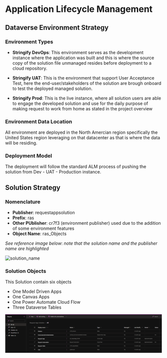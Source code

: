 # Application Lifecycle Management

## Dataverse Environment Strategy

### Environment Types

- **Stringify DevOps**: This environment serves as the development instance where the application was built and this is where the source copy of the solution file unmanaged resides before deployment to a cloud repository.

- **Stringify UAT**: This is the environment that support User Acceptance Test, here the end-user/stakeholders of the solution are brough onboard to test the deployed managed solution.

- **Stringify Prod**: This is the live instance, where all solution users are able to engage the developed solution and use for the daily purpose of making request to work from home as stated in the project overview


### Environment Data Location

All environment are deployed in the North Amercian region specifically the United States region leveraging on that datacenter as that is where the data will be residing.


### Deployment Model

The deployment will follow the standard ALM process of pushing the solution from Dev - UAT - Production instance.


## Solution Strategy

### Nomenclature

- **Publisher**: requestappsolution
- **Prefix**: ras
- **Other PUblisher**: cr7f3 (environment publisher) used due to the addition of some environment features
- **Object Name**: ras_Objects

_See reference image below_: _note that the solution name and the publisher name are highlighted_

![solution_name](https://user-images.githubusercontent.com/40112011/222653358-c47aedf9-9a88-49b8-afdd-d47dc27c4731.png)


### Solution Objects

This Solution contain six objects
- One Model Driven Apps
- One Canvas Apps
- One Power Automate Cloud Flow
- Three Dataverse Tables

![](Images/solution_objects.png)
